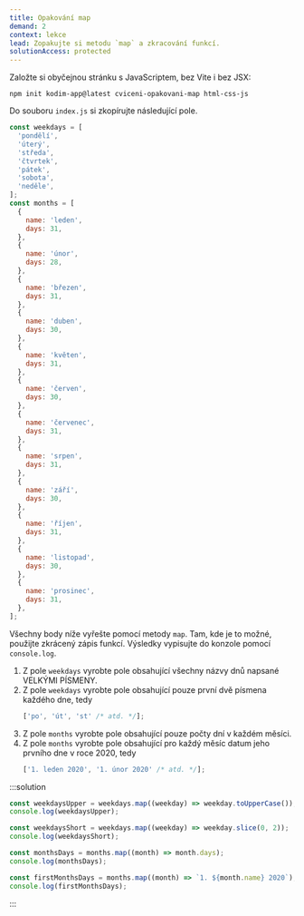 ```yaml
---
title: Opakování map
demand: 2
context: lekce
lead: Zopakujte si metodu `map` a zkracování funkcí.
solutionAccess: protected
---
```


Založte si obyčejnou stránku s JavaScriptem, bez Vite i bez JSX:
  ```shell
  npm init kodim-app@latest cviceni-opakovani-map html-css-js
  ```

Do souboru `index.js` si zkopírujte následující pole.

```js
const weekdays = [
  'pondělí',
  'úterý',
  'středa',
  'čtvrtek',
  'pátek',
  'sobota',
  'neděle',
];
const months = [
  {
    name: 'leden',
    days: 31,
  },
  {
    name: 'únor',
    days: 28,
  },
  {
    name: 'březen',
    days: 31,
  },
  {
    name: 'duben',
    days: 30,
  },
  {
    name: 'květen',
    days: 31,
  },
  {
    name: 'červen',
    days: 30,
  },
  {
    name: 'červenec',
    days: 31,
  },
  {
    name: 'srpen',
    days: 31,
  },
  {
    name: 'září',
    days: 30,
  },
  {
    name: 'říjen',
    days: 31,
  },
  {
    name: 'listopad',
    days: 30,
  },
  {
    name: 'prosinec',
    days: 31,
  },
];
```

Všechny body níže vyřešte pomocí metody `map`. Tam, kde je to možné, použijte zkrácený zápis funkcí. Výsledky vypisujte do konzole pomocí `console.log`.

1. Z pole `weekdays` vyrobte pole obsahující všechny názvy dnů napsané VELKÝMI PÍSMENY.
1. Z pole `weekdays` vyrobte pole obsahující pouze první dvě písmena každého dne, tedy
   ```js
   ['po', 'út', 'st' /* atd. */];
   ```
1. Z pole `months` vyrobte pole obsahující pouze počty dní v každém měsíci.
1. Z pole `months` vyrobte pole obsahující pro každý měsíc datum jeho prvního dne v roce 2020, tedy
   ```js
   ['1. leden 2020', '1. únor 2020' /* atd. */];
   ```

:::solution

```js
const weekdaysUpper = weekdays.map((weekday) => weekday.toUpperCase());
console.log(weekdaysUpper);

const weekdaysShort = weekdays.map((weekday) => weekday.slice(0, 2));
console.log(weekdaysShort);

const monthsDays = months.map((month) => month.days);
console.log(monthsDays);

const firstMonthsDays = months.map((month) => `1. ${month.name} 2020`);
console.log(firstMonthsDays);
```

:::
